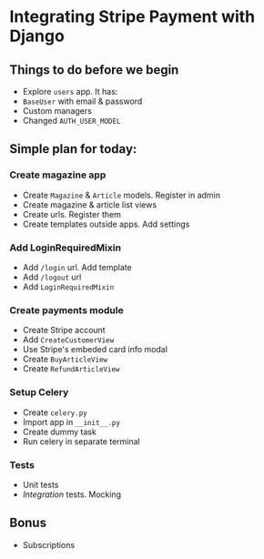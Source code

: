 # Integrating Stripe Payment with Django

## Things to do before we begin
* Explore `users` app. It has:
* `BaseUser` with email & password
* Custom managers
* Changed `AUTH_USER_MODEL`

## Simple plan for today:

### Create magazine app
* Create `Magazine` & `Article` models. Register in admin
* Create magazine & article list views
* Create urls. Register them
* Create templates outside apps. Add settings

### Add LoginRequiredMixin
* Add `/login` url. Add template
* Add `/logout` url
* Add `LoginRequiredMixin`

### Create payments module
* Create Stripe account
* Add `CreateCustomerView`
* Use Stripe's embeded card info modal
* Create `BuyArticleView`
* Create `RefundArticleView`

### Setup Celery
* Create `celery.py`
* Import app in `__init__.py`
* Create dummy task
* Run celery in separate terminal

### Tests
* Unit tests
* *Integration* tests. Mocking

## Bonus
* Subscriptions
